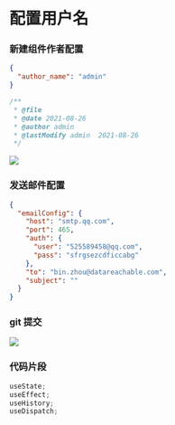 # 配置用户名

### 新建组件作者配置

```json
{
  "author_name": "admin"
}
```

```js
/**
 * @file
 * @date 2021-08-26
 * @author admin
 * @lastModify admin  2021-08-26
 */
```

![](https://i0.hdslb.com/bfs/album/8f580014bb8d7374d8ae458c19f88d8829152c02.png)

### 发送邮件配置

```json
{
  "emailConfig": {
    "host": "smtp.qq.com",
    "port": 465,
    "auth": {
      "user": "525589458@qq.com",
      "pass": "sfrgsezcdficcabg"
    },
    "to": "bin.zhou@datareachable.com",
    "subject": ""
  }
}
```

### git 提交

![](https://s3.bmp.ovh/imgs/2021/12/48a5e00c200f5299.gif)

### 代码片段

```js
useState;
useEffect;
useHistory;
useDispatch;
```
